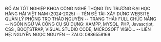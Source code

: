 ĐỒ ÁN TỐT NGHIỆP KHOA CÔNG NGHỆ THÔNG TIN TRƯỜNG ĐẠI HỌC HÀNG HẢI VIỆT NAM (2024-2025) --
TÊN ĐỀ TÀI: XÂY DỰNG WEBSITE QUẢN LÝ PHÒNG TRỌ THẢO NGUYÊN --
TRẠNG THÁI: FULL CHỨC NĂNG --
NGÔN NGỮ VÀ CÔNG CỤ SỬ DỤNG: XAMPP, MYSQL, PHP, Javascript, CSS , BOOTSTRAP, VISUAL STUDIO CODE, MICROSOFT VISIO... --
LIÊN HỆ: NGUYỄN NGỌC NGUYÊN --
ZALO: 0886558169
